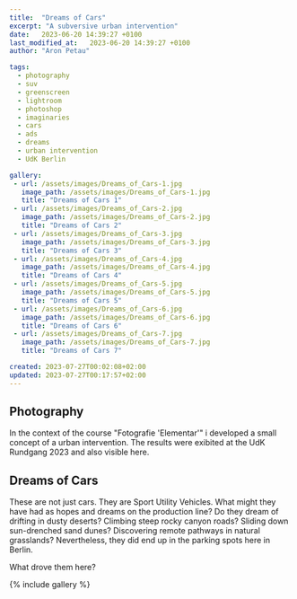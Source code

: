 ```yaml
---
title:  "Dreams of Cars"
excerpt: "A subversive urban intervention"
date:   2023-06-20 14:39:27 +0100
last_modified_at:   2023-06-20 14:39:27 +0100
author: "Aron Petau"

tags:
  - photography
  - suv
  - greenscreen
  - lightroom
  - photoshop
  - imaginaries
  - cars
  - ads
  - dreams
  - urban intervention
  - UdK Berlin

gallery:
 - url: /assets/images/Dreams_of_Cars-1.jpg
   image_path: /assets/images/Dreams_of_Cars-1.jpg
   title: "Dreams of Cars 1"
 - url: /assets/images/Dreams_of_Cars-2.jpg
   image_path: /assets/images/Dreams_of_Cars-2.jpg
   title: "Dreams of Cars 2"
 - url: /assets/images/Dreams_of_Cars-3.jpg
   image_path: /assets/images/Dreams_of_Cars-3.jpg
   title: "Dreams of Cars 3"
 - url: /assets/images/Dreams_of_Cars-4.jpg
   image_path: /assets/images/Dreams_of_Cars-4.jpg
   title: "Dreams of Cars 4"
 - url: /assets/images/Dreams_of_Cars-5.jpg
   image_path: /assets/images/Dreams_of_Cars-5.jpg
   title: "Dreams of Cars 5"
 - url: /assets/images/Dreams_of_Cars-6.jpg
   image_path: /assets/images/Dreams_of_Cars-6.jpg
   title: "Dreams of Cars 6"
 - url: /assets/images/Dreams_of_Cars-7.jpg
   image_path: /assets/images/Dreams_of_Cars-7.jpg
   title: "Dreams of Cars 7"

created: 2023-07-27T00:02:08+02:00
updated: 2023-07-27T00:17:57+02:00
---
```


## Photography
In the context of the course "Fotografie 'Elementar'" i developed a small concept of a urban intervention. The results were exibited at the UdK Rundgang 2023 and also visible here. 

## Dreams of Cars 

These are not just cars. 
They are Sport Utility Vehicles. What might they have had as hopes and dreams on the production line? 
Do they dream of drifting in dusty deserts? 
Climbing steep rocky canyon roads? 
Sliding down sun-drenched sand dunes? 
Discovering remote pathways in natural grasslands? 
Nevertheless, they did end up in the parking spots here in Berlin. 

What drove them here?

{% include gallery  %}


